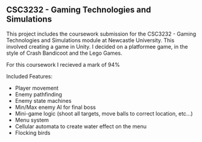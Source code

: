 ## CSC3232 - Gaming Technologies and Simulations

This project includes the coursework submission for the CSC3232 - Gaming Technologies and Simulations module at Newcastle University.
This involved creating a game in Unity. I decided on a platformee game, in the style of Crash Bandicoot and the Lego Games.

For this coursework I recieved a mark of 94%

Included Features:
- Player movement
- Enemy pathfinding
- Enemy state machines
- Min/Max enemy AI for final boss
- Mini-game logic (shoot all targets, move balls to correct location, etc...)
- Menu system
- Cellular automata to create water effect on the menu
- Flocking birds
